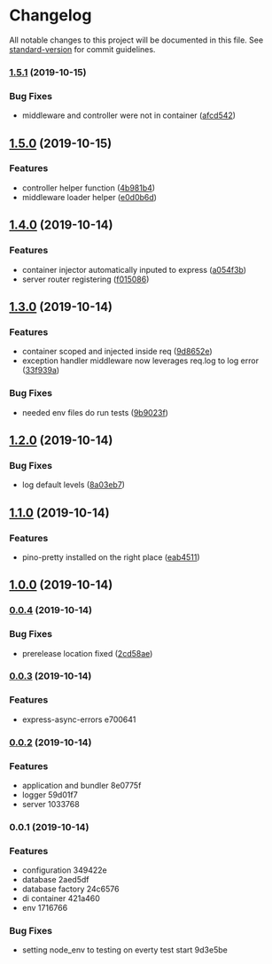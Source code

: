 # Changelog

All notable changes to this project will be documented in this file. See [standard-version](https://github.com/conventional-changelog/standard-version) for commit guidelines.

### [1.5.1](https://github.com/Coobo/microservice-base/compare/v1.5.0...v1.5.1) (2019-10-15)


### Bug Fixes

* middleware and controller were not in container ([afcd542](https://github.com/Coobo/microservice-base/commit/afcd54270f49c0dce365ef2e0591724d8be79bbb))

## [1.5.0](https://github.com/Coobo/microservice-base/compare/v1.4.0...v1.5.0) (2019-10-15)


### Features

* controller helper function ([4b981b4](https://github.com/Coobo/microservice-base/commit/4b981b4d9b7ec41d8debe7201048630c04dbdc6a))
* middleware loader helper ([e0d0b6d](https://github.com/Coobo/microservice-base/commit/e0d0b6dd486d58f857ac16af49048ae08bac021e))

## [1.4.0](https://github.com/Coobo/microservice-base/compare/v1.3.0...v1.4.0) (2019-10-14)


### Features

* container injector automatically inputed to express ([a054f3b](https://github.com/Coobo/microservice-base/commit/a054f3b37ee7e4fa22f9cd3bd7d221d1b72e7bf4))
* server router registering ([f015086](https://github.com/Coobo/microservice-base/commit/f01508655ed6a62bcc942b7faf5e75e513c5af76))

## [1.3.0](https://github.com/Coobo/microservice-base/compare/v1.2.0...v1.3.0) (2019-10-14)


### Features

* container scoped and injected inside req ([9d8652e](https://github.com/Coobo/microservice-base/commit/9d8652e551dc9b198e66eb12830062dafd60293a))
* exception handler middleware now leverages req.log to log error ([33f939a](https://github.com/Coobo/microservice-base/commit/33f939ae3fd3c6e3da67bbf495244e0bb7c7f655))


### Bug Fixes

* needed env files do run tests ([9b9023f](https://github.com/Coobo/microservice-base/commit/9b9023f542721ac403e92533087b586c95c1afb0))

## [1.2.0](https://github.com/Coobo/microservice-base/compare/v1.1.0...v1.2.0) (2019-10-14)


### Bug Fixes

* log default levels ([8a03eb7](https://github.com/Coobo/microservice-base/commit/8a03eb70e7435a94268095a0c0ca21a24e4fdbca))

## [1.1.0](https://github.com/Coobo/microservice-base/compare/v1.0.0...v1.1.0) (2019-10-14)


### Features

* pino-pretty installed on the right place ([eab4511](https://github.com/Coobo/microservice-base/commit/eab4511b2db3aebf7d04d965ae176ff4b7e59819))

## [1.0.0](https://github.com/Coobo/microservice-base/compare/v0.0.4...v1.0.0) (2019-10-14)

### [0.0.4](https://github.com/Coobo/microservice-base/compare/v0.0.3...v0.0.4) (2019-10-14)


### Bug Fixes

* prerelease location fixed ([2cd58ae](https://github.com/Coobo/microservice-base/commit/2cd58ae38c70b2c90cb794a49eaef44f0dd18dc0))

### [0.0.3](///compare/v0.0.2...v0.0.3) (2019-10-14)


### Features

* express-async-errors e700641

### [0.0.2](///compare/v0.0.1...v0.0.2) (2019-10-14)


### Features

* application and bundler 8e0775f
* logger 59d01f7
* server 1033768

### 0.0.1 (2019-10-14)


### Features

* configuration 349422e
* database 2aed5df
* database factory 24c6576
* di container 421a460
* env 1716766


### Bug Fixes

* setting node_env to testing on everty test start 9d3e5be
